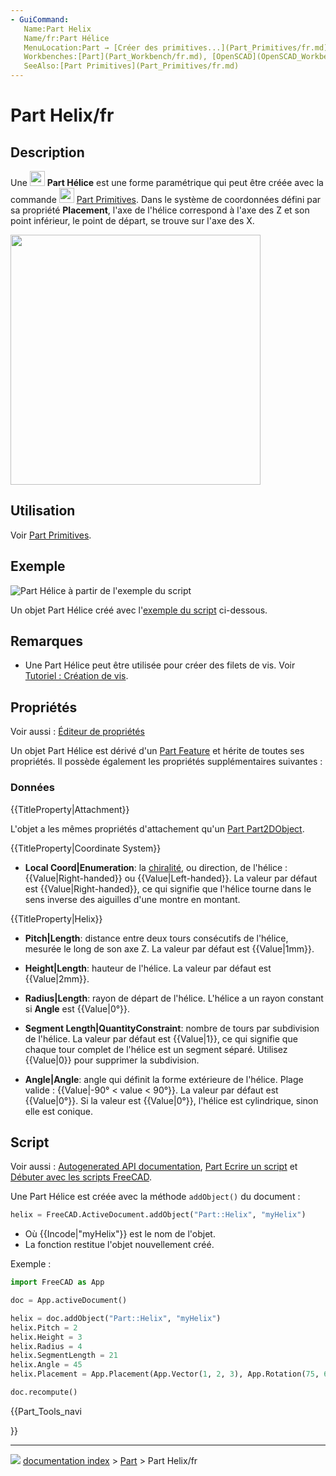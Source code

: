 ```yaml
---
- GuiCommand:
   Name:Part Helix
   Name/fr:Part Hélice
   MenuLocation:Part → [Créer des primitives...](Part_Primitives/fr.md) → Hélice
   Workbenches:[Part](Part_Workbench/fr.md), [OpenSCAD](OpenSCAD_Workbench/fr.md)
   SeeAlso:[Part Primitives](Part_Primitives/fr.md)
---
```


# Part Helix/fr



## Description

Une <img alt="" src=images/Part_Helix.svg  style="width:24px;"> **Part Hélice** est une forme paramétrique qui peut être créée avec la commande <img alt="" src=images/Part_Primitives.svg  style="width:24px;"> [Part Primitives](Part_Primitives/fr.md). Dans le système de coordonnées défini par sa propriété **Placement**, l\'axe de l\'hélice correspond à l\'axe des Z et son point inférieur, le point de départ, se trouve sur l\'axe des X.

<img alt="" src=images/Part_Helix_Example.png  style="width:400px;">



## Utilisation

Voir [Part Primitives](Part_Primitives/fr#Utilisation.md).



## Exemple

![Part Hélice à partir de l\'exemple du script](images/Part_Helix_Scripting_Example.png )

Un objet Part Hélice créé avec l\'[exemple du script](#Script.md) ci-dessous.



## Remarques

-   Une Part Hélice peut être utilisée pour créer des filets de vis. Voir [Tutoriel : Création de vis](Thread_for_Screw_Tutorial/fr.md).



## Propriétés

Voir aussi : [Éditeur de propriétés](Property_editor/fr.md)

Un objet Part Hélice est dérivé d\'un [Part Feature](Part_Feature/fr.md) et hérite de toutes ses propriétés. Il possède également les propriétés supplémentaires suivantes :



### Données


{{TitleProperty|Attachment}}

L\'objet a les mêmes propriétés d\'attachement qu\'un [Part Part2DObject](Part_Part2DObject/fr#Donn.C3.A9es.md).


{{TitleProperty|Coordinate System}}

-    **Local Coord|Enumeration**: la [chiralité](https://fr.wikipedia.org/wiki/Chiralit%C3%A9), ou direction, de l\'hélice : {{Value|Right-handed}} ou {{Value|Left-handed}}. La valeur par défaut est {{Value|Right-handed}}, ce qui signifie que l\'hélice tourne dans le sens inverse des aiguilles d\'une montre en montant.


{{TitleProperty|Helix}}

-    **Pitch|Length**: distance entre deux tours consécutifs de l\'hélice, mesurée le long de son axe Z. La valeur par défaut est {{Value|1mm}}.

-    **Height|Length**: hauteur de l\'hélice. La valeur par défaut est {{Value|2mm}}.

-    **Radius|Length**: rayon de départ de l\'hélice. L\'hélice a un rayon constant si **Angle** est {{Value|0°}}.

-    **Segment Length|QuantityConstraint**: nombre de tours par subdivision de l\'hélice. La valeur par défaut est {{Value|1}}, ce qui signifie que chaque tour complet de l\'hélice est un segment séparé. Utilisez {{Value|0}} pour supprimer la subdivision.

-    **Angle|Angle**: angle qui définit la forme extérieure de l\'hélice. Plage valide : {{Value|-90° &lt; value &lt; 90°}}. La valeur par défaut est {{Value|0°}}. Si la valeur est {{Value|0°}}, l\'hélice est cylindrique, sinon elle est conique.



## Script

Voir aussi : [Autogenerated API documentation](https://freecad.github.io/SourceDoc/), [Part Ecrire un script](Part_scripting/fr.md) et [Débuter avec les scripts FreeCAD](FreeCAD_Scripting_Basics/fr.md).

Une Part Hélice est créée avec la méthode `addObject()` du document :


```python
helix = FreeCAD.ActiveDocument.addObject("Part::Helix", "myHelix")
```

-   Où {{Incode|"myHelix"}} est le nom de l\'objet.
-   La fonction restitue l\'objet nouvellement créé.

Exemple :


```python
import FreeCAD as App

doc = App.activeDocument()

helix = doc.addObject("Part::Helix", "myHelix")
helix.Pitch = 2
helix.Height = 3
helix.Radius = 4
helix.SegmentLength = 21
helix.Angle = 45
helix.Placement = App.Placement(App.Vector(1, 2, 3), App.Rotation(75, 60, 30))

doc.recompute()
```





{{Part_Tools_navi

}}



---
![](images/Button_right.svg) [documentation index](../README.md) > [Part](Part_Workbench.md) > Part Helix/fr
